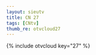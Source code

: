 ```yaml
--- 
layout: sieutv
title: CN 27
tags: [CNtv]
thumb_re: otvcloud27
---
```

{% include otvcloud key="27" %} 
